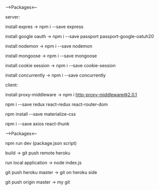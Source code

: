 -->Packages<--

server:

install expres -> npm i --save express

install google oauth -> npm i --save passport passport-google-oatuh20

install nodemon -> npm i --save nodemon

install mongoose -> npm i --save mongoose

install cookie session -> npm i --save cookie-session

install concurrently -> npm i --save concurrently

client:

install proxy-middleware -> npm i http-proxy-middleware@2.0.1

npm i --save redux react-redux react-router-dom

npm install --save materialize-css

npm i --save axios react-thunk

-->Packages<--

npm run dev (package.json script)

build -> git push remote heroku

run local application -> node index.js

git push heroku master -> git on heroku side

git push origin master -> my git
